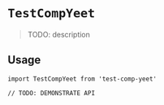 # `TestCompYeet`

> TODO: description

## Usage

```
import TestCompYeet from 'test-comp-yeet'

// TODO: DEMONSTRATE API
```
